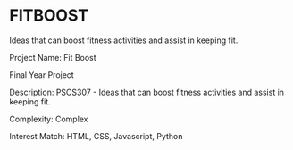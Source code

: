 # FITBOOST
Ideas that can boost fitness activities and assist in keeping fit.

Project Name: Fit Boost

Final Year Project

Description: PSCS307 - Ideas that can boost fitness activities and assist in keeping fit.

Complexity: Complex

Interest Match: HTML, CSS, Javascript, Python
